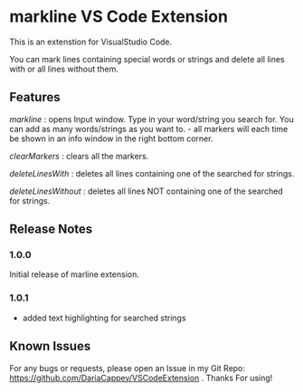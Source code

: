 # markline VS Code Extension

This is an extenstion for VisualStudio Code.

You can mark lines containing special words or strings and delete all lines with or all lines without them.

## Features

*markline* : opens Input window. Type in your word/string you search for. You can add as many words/strings as you want to. - all markers will each time be shown in an info window in the right bottom corner.

*clearMarkers* : clears all the markers.

*deleteLinesWith* : deletes all lines containing one of the searched for strings.

*deleteLinesWithout* : deletes all lines NOT containing one of the searched for strings.

## Release Notes

### 1.0.0

Initial release of marline extension. 

### 1.0.1

- added text highlighting for searched strings 

## Known Issues

For any bugs or requests, please open an Issue in my Git Repo: https://github.com/DariaCappey/VSCodeExtension . Thanks For using!
